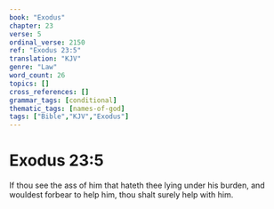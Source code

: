 ```yaml
---
book: "Exodus"
chapter: 23
verse: 5
ordinal_verse: 2150
ref: "Exodus 23:5"
translation: "KJV"
genre: "Law"
word_count: 26
topics: []
cross_references: []
grammar_tags: [conditional]
thematic_tags: [names-of-god]
tags: ["Bible","KJV","Exodus"]
---
```


# Exodus 23:5

If thou see the ass of him that hateth thee lying under his burden, and wouldest forbear to help him, thou shalt surely help with him.
